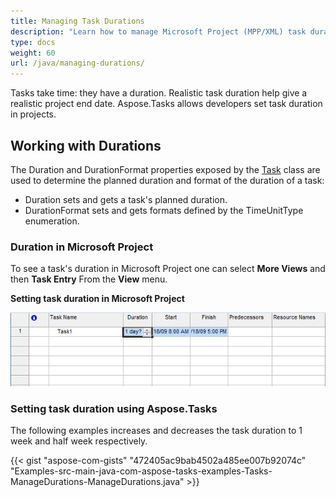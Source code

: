 ```yaml
---
title: Managing Task Durations
description: "Learn how to manage Microsoft Project (MPP/XML) task durations using Aspose.Tasks for Java."
type: docs
weight: 60
url: /java/managing-durations/
---
```


Tasks take time: they have a duration. Realistic task duration help give a realistic project end date. Aspose.Tasks allows developers set task duration in projects.

## **Working with Durations**
The Duration and DurationFormat properties exposed by the [Task](https://apireference.aspose.com/tasks/java/com.aspose.tasks/Task/) class are used to determine the planned duration and format of the duration of a task:

- Duration sets and gets a task's planned duration.
- DurationFormat sets and gets formats defined by the TimeUnitType enumeration.

### **Duration in Microsoft Project**
To see a task's duration in Microsoft Project one can select **More Views** and then **Task Entry** From the **View** menu.

**Setting task duration in Microsoft Project** 

![how to manage task duration in Microsoft Project](managing-durations_1.png)

### **Setting task duration using Aspose.Tasks**
The following examples increases and decreases the task duration to 1 week and half week respectively.

{{< gist "aspose-com-gists" "472405ac9bab4502a485ee007b92074c" "Examples-src-main-java-com-aspose-tasks-examples-Tasks-ManageDurations-ManageDurations.java" >}}
